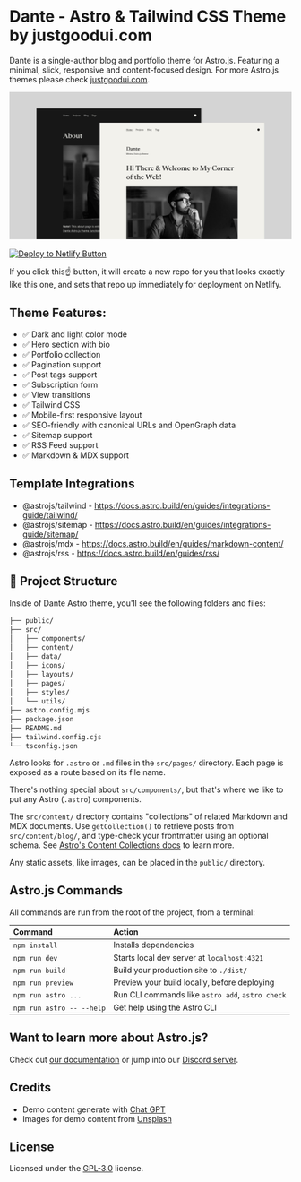 # Dante - Astro & Tailwind CSS Theme by justgoodui.com

Dante is a single-author blog and portfolio theme for Astro.js. Featuring a minimal, slick, responsive and content-focused design. For more Astro.js themes please check [justgoodui.com](https://justgoodui.com/).

![Dante Astro.js Theme](public/dante-preview.jpg)

[![Deploy to Netlify Button](https://www.netlify.com/img/deploy/button.svg)](https://app.netlify.com/start/deploy?repository=https://github.com/JustGoodUI/dante-astro-theme)

If you click this☝️ button, it will create a new repo for you that looks exactly like this one, and sets that repo up immediately for deployment on Netlify.

## Theme Features:

- ✅ Dark and light color mode
- ✅ Hero section with bio
- ✅ Portfolio collection
- ✅ Pagination support
- ✅ Post tags support
- ✅ Subscription form
- ✅ View transitions
- ✅ Tailwind CSS
- ✅ Mobile-first responsive layout
- ✅ SEO-friendly with canonical URLs and OpenGraph data
- ✅ Sitemap support
- ✅ RSS Feed support
- ✅ Markdown & MDX support

## Template Integrations

- @astrojs/tailwind - https://docs.astro.build/en/guides/integrations-guide/tailwind/
- @astrojs/sitemap - https://docs.astro.build/en/guides/integrations-guide/sitemap/
- @astrojs/mdx - https://docs.astro.build/en/guides/markdown-content/
- @astrojs/rss - https://docs.astro.build/en/guides/rss/

## 🚀 Project Structure

Inside of Dante Astro theme, you'll see the following folders and files:

```text
├── public/
├── src/
│   ├── components/
│   ├── content/
│   ├── data/
│   ├── icons/
│   ├── layouts/
│   ├── pages/
│   ├── styles/
│   └── utils/
├── astro.config.mjs
├── package.json
├── README.md
├── tailwind.config.cjs
└── tsconfig.json
```

Astro looks for `.astro` or `.md` files in the `src/pages/` directory. Each page is exposed as a route based on its file name.

There's nothing special about `src/components/`, but that's where we like to put any Astro (`.astro`) components.

The `src/content/` directory contains "collections" of related Markdown and MDX documents. Use `getCollection()` to retrieve posts from `src/content/blog/`, and type-check your frontmatter using an optional schema. See [Astro's Content Collections docs](https://docs.astro.build/en/guides/content-collections/) to learn more.

Any static assets, like images, can be placed in the `public/` directory.

## Astro.js Commands

All commands are run from the root of the project, from a terminal:

| Command                   | Action                                           |
| :------------------------ | :----------------------------------------------- |
| `npm install`             | Installs dependencies                            |
| `npm run dev`             | Starts local dev server at `localhost:4321`      |
| `npm run build`           | Build your production site to `./dist/`          |
| `npm run preview`         | Preview your build locally, before deploying     |
| `npm run astro ...`       | Run CLI commands like `astro add`, `astro check` |
| `npm run astro -- --help` | Get help using the Astro CLI                     |

## Want to learn more about Astro.js?

Check out [our documentation](https://docs.astro.build) or jump into our [Discord server](https://astro.build/chat).

## Credits

- Demo content generate with [Chat GPT](https://chat.openai.com/)
- Images for demo content from [Unsplash](https://unsplash.com/)

## License

Licensed under the [GPL-3.0](https://github.com/JustGoodUI/dante-astro-theme/blob/main/LICENSE) license.
